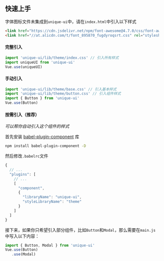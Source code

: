 ## 快速上手

字体图标文件未集成到`unique-ui`中，请在`index.html`中引入以下样式

```html
<link href="https://cdn.jsdelivr.net/npm/font-awesome@4.7.0/css/font-awesome.min.css" rel="stylesheet" />
<link href="//at.alicdn.com/t/font_895870_fugdyroqsrt.css" rel="stylesheet" />
```

#### 完整引入

```javascript
import 'unique-ui/lib/theme/index.css' // 引入所有样式
import uniqueUI from 'unique-ui'
Vue.use(uniqueUI)
```

#### 手动引入

```javascript
import 'unique-ui/lib/theme/base.css' // 引入基本样式
import 'unique-ui/lib/theme/button.css' // 引入组件样式
import { Button } from 'unique-ui'
Vue.use(Button)
```

#### 按需引入（推荐）

_可以帮你自动引入这个组件的样式_

首先安装 [babel-plugin-component](https://github.com/ElementUI/babel-plugin-component) 库

```bash
npm install babel-plugin-component -D
```

然后修改`.babelrc`文件

```javascript
{
  // ...
  "plugins": [
    // ...
    [
      "component",
      {
        "libraryName": "unique-ui",
        "styleLibraryName": "theme"
      }
    ]
  ]
}
```

接下来，如果你只希望引入部分组件，比如`Button`和`Modal`，那么需要在`main.js`中写入以下内容：

```javascript
import { Button, Modal } from 'unique-ui'
Vue.use(Button)
   .use(Modal)
```
